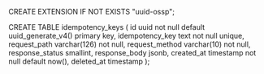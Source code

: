 CREATE EXTENSION IF NOT EXISTS "uuid-ossp";

CREATE TABLE idempotency_keys (
    id uuid not null default uuid_generate_v4() primary key,
    idempotency_key text not null unique,
    request_path varchar(126) not null,
    request_method varchar(10) not null,
    response_status smallint,
    response_body jsonb,
    created_at timestamp not null default now(),
    deleted_at timestamp
);
